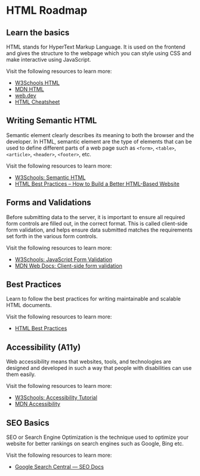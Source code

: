# HTML Roadmap

## Learn the basics

HTML stands for HyperText Markup Language. It is used on the frontend and gives the structure to the webpage which you can style using CSS and make interactive using JavaScript.

Visit the following resources to learn more:

-   [W3Schools HTML](https://www.w3schools.com/html/default.asp)
-   [MDN HTML](https://developer.mozilla.org/en-US/docs/Web/HTML#key_resources)
-   [web.dev](https://web.dev/learn/html/)
-   [HTML Cheatsheet](https://htmlcheatsheet.com/)

## Writing Semantic HTML

Semantic element clearly describes its meaning to both the browser and the developer. In HTML, semantic element are the type of elements that can be used to define different parts of a web page such as `<form>`, `<table>`, `<article>`, `<header>`, `<footer>`, etc.

Visit the following resources to learn more:

-   [W3Schools: Semantic HTML](https://www.w3schools.com/html/html5_semantic_elements.asp)
-   [HTML Best Practices – How to Build a Better HTML-Based Website](https://www.freecodecamp.org/news/html-best-practices/)

## Forms and Validations

Before submitting data to the server, it is important to ensure all required form controls are filled out, in the correct format. This is called client-side form validation, and helps ensure data submitted matches the requirements set forth in the various form controls.

Visit the following resources to learn more:

-   [W3Schools: JavaScript Form Validation](https://www.w3schools.com/js/js_validation.asp)
-   [MDN Web Docs: Client-side form validation](https://developer.mozilla.org/en-US/docs/Learn/Forms/Form_validation)

## Best Practices

Learn to follow the best practices for writing maintainable and scalable HTML documents.

Visit the following resources to learn more:

-   [HTML Best Practices](https://github.com/hail2u/html-best-practices)

## Accessibility (A11y)

Web accessibility means that websites, tools, and technologies are designed and developed in such a way that people with disabilities can use them easily.

Visit the following resources to learn more:

-   [W3Schools: Accessibility Tutorial](https://www.w3schools.com/accessibility/index.php)
-   [MDN Accessibility](https://developer.mozilla.org/en-US/docs/Web/Accessibility)

## SEO Basics

SEO or Search Engine Optimization is the technique used to optimize your website for better rankings on search engines such as Google, Bing etc.

Visit the following resources to learn more:

-   [Google Search Central — SEO Docs](https://developers.google.com/search/docs)
